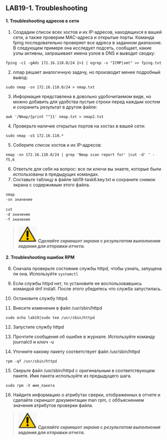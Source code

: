 ## LAB19-1. Troubleshooting

#### 1. Troubleshooting адресов в сети
1. Создадим список всех хостов и их IP-адресов, находящихся в вашей сети, а также проверим MAC-адреса и открытые порты.
Команда fping последовательно проверяет все адреса в заданном диапазоне. В следующем примере она исследует подсеть, сообщает, какие узлы активны, запрашивает имена узлов в DNS и выводит сводку:
```
fping -c1 -gAds 172.16.110.0/24 2>1 | egrep -v "ICMP|xmt" >> fping.txt
```

2. nmap решает аналогичную задачу, но производит менее подробный вывод:
```
sudo nmap -sn 172.16.110.0/24 > nmap.txt
```

3. Информация представлена в довольно удобочитаемом виде, но можно добавить для удобства пустые строки перед каждым хостом и сохранить результат в другом файле:
```
awk '/Nmap/{print ""}1' nmap.txt > nmap2.txt
```

4. Проверьте наличие открытых портов на хостах в вашей сети:
```
sudo nmap -sS 172.16.110.*
```

5. Соберите список хостов и их IP-адресов:
```
nmap -sn 172.16.110.0/24 | grep 'Nmap scan report for' |cut -d' ' -f5,6
```

6. Ответьте для себя на вопрос: все ли ключи вы знаете, которые были использованы в предыдущих командах.
7. Составьте таблицу в файле lab19-task6.key.txt и сохраните снимок экрана с содержимым этого файла.
```
nmap
-sn значение

cut
-d значение
-f значение
```
>![Screenshot](../img/scr.png)
***Cделайте скриншот экрана c результатом выполнения задания для отправки отчета.***


#### 2. Troubleshooting  ошибок RPM

8. Сначала проверьте состояние службы httpd, чтобы узнать, запущена ли она. Используйте `systemctl`

9. Если службы httpd нет, то установите ее воспользовавшись командой dnf install. После этого убедитесь что служба запустилась.

10. Остановите службу httpd.

11. Внесите изменения в файл /usr/sbin/httpd
```
sudo echo lab19|sudo tee /usr/sbin/httpd
```
12. Запустите службу httpd

13. Прочтите сообщения об ошибке в журнале. Используйте команду journalctl и ключ -u

14. Уточните какому пакету соответствует файл /usr/sbin/httpd
```
rpm -qf /usr/sbin/httpd
```

15. Сверьте файл /usr/sbin/httpd с оригинальным в соответствующем пакете. Имя пакета используйте из предыдущего шага.
```
sudo rpm -V имя_пакета
```

16. Найдите информацию о атрибутах сверки, отображенных в отчете и сделайте скриншот документации man rpm, с оббъяснением значения атрибутов проверки файла.
>![Screenshot](../img/scr.png)
***Cделайте скриншот экрана c результатом выполнения задания для отправки отчета.***


